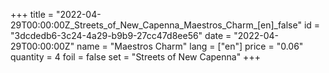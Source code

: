 +++
title = "2022-04-29T00:00:00Z_Streets_of_New_Capenna_Maestros_Charm_[en]_false"
id = "3dcdedb6-3c24-4a29-b9b9-27cc47d8ee56"
date = "2022-04-29T00:00:00Z"
name = "Maestros Charm"
lang = ["en"]
price = "0.06"
quantity = 4
foil = false
set = "Streets of New Capenna"
+++
